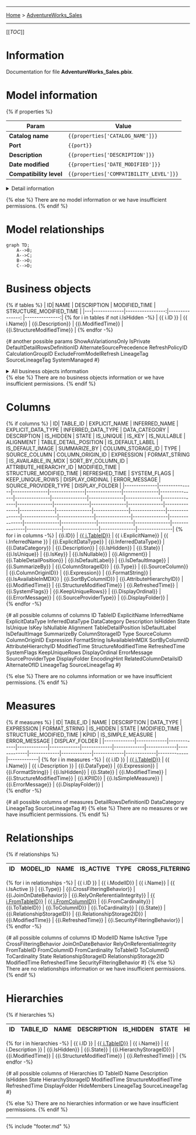 ----

 [Home](../home.md) > [AdventureWorks_Sales](index.md)

----
[[_TOC_]]

# Information

Documentation for file **AdventureWorks_Sales.pbix**.

# Model information
{% if properties %}

| Param  | Value  |
|---|---|
| **Catalog name** | `{{properties['CATALOG_NAME']}}` | 
| **Port** | `{{port}}`|
| **Description** | `{{properties['DESCRIPTION']}}` | 
| **Date modified** | `{{properties['DATE_MODIFIED']}}` | 
| **Compatibility level** | `{{properties['COMPATIBILITY_LEVEL']}}` | 


<details>
<summary>Detail information</summary>

| Param  | Value  |
|---|---|
| **Catalog name** | `{{properties['CATALOG_NAME']}}` | 
| **Port** | `{{port}}` |
| **Full filename** | `{{full_filename}}` |
| **Description** | `{{properties['DESCRIPTION']}}` | 
| **Roles** | `{{properties['ROLES']}}` | 
| **Date modified** | `{{properties['DATE_MODIFIED']}}` | 
| **Compatibility level** | `{{properties['COMPATIBILITY_LEVEL']}}` | 
| **Type** | `{{properties['TYPE']}}` | 
| **Version** | `{{properties['VERSION']}}` | 
| **Database id** | `{{properties['DATABASE_ID']}}` | 
| **Database guid** | `{{properties['DATABASE_GUID']}}` | 
| **Date queried** | `{{properties['DATE_QUERIED']}}` | 
| **Currently used** | `{{properties['CURRENTLY_USED']}}` | 
| **Popularity** | `{{properties['POPULARITY']}}` | 
| **Weightedpopularity** | `{{properties['WEIGHTEDPOPULARITY']}}` | 
| **Clientcacherefreshpolicy** | `{{properties['CLIENTCACHEREFRESHPOLICY']}}` | 
| **Encryption level** | `{{properties['ENCRYPTION_LEVEL']}}` | 

</details>

{% else %}
There are no model information or we have insufficient permissions.
{% endif %}

# Model relationships

```mermaid
graph TD;
    A-->B;
    A-->C;
    B-->D;
    C-->D;
```

# Business objects
{% if tables %}
| ID| NAME | DESCRIPTION | MODIFIED_TIME | STRUCTURE_MODIFIED_TIME |
|---|-------------|-----------------:|---------------: |---------------:|
{% for i  in tables if not i.IsHidden -%}
| {{ i.ID }} | {{ i.Name}} | {{i.Description}} | {{i.ModifiedTime}} |  {{i.StructureModifiedTime}} |
{% endfor -%}

{# another possible params
ShowAsVariationsOnly
IsPrivate
DefaultDetailRowsDefinitionID
AlternateSourcePrecedence
RefreshPolicyID
CalculationGroupID
ExcludeFromModelRefresh
LineageTag
SourceLineageTag
SystemManaged
#}


<details>
<summary>All business objects information</summary>

| ID| MODEL_ID | NAME | DATA_CATEGORY  | DESCRIPTION | IS_HIDDEN | TABLE_STORAGE_ID | MODIFIED_TIME | STRUCTURE_MODIFIED_TIME | SYSTEM_FLAGS | SHOWASVARIATIONSONLY | ISPRIVATE | DEFAULTDETAILROWSDEFINITIONID | ALTERNATESOURCEPRECEDENCE | REFRESHPOLICYID | CALCULATIONGROUPID | EXCLUDEFROMMODELREFRESH | LINEAGETAG | SOURCELINEAGETAG | SYSTEMMANAGED |
|--------------|-------------|-------------|---------------------:|-----------------:|--------------:|----------------:|---------------:|---------------:|---------------:| -------------------- | --------- | ----------------------------- | ------------------------- | --------------- | ------------------ | ----------------------- | ---------- | ---------------- | ------------- |
{% for i  in tables -%}
| {{ i.ID }} | {{ i.ModelID}} | {{ i.Name}} | {{ i.DataCategory }} | {{i.Description}} | {{i.IsHidden}} | {{i.TableStorageID}} | {{i.ModifiedTime}} |  {{i.StructureModifiedTime}} |  {{i.SystemFlags}} | {{i.ShowAsVariationsOnly}} | {{i.IsPrivate}} | {{i.DefaultDetailRowsDefinitionID}} | {{i.AlternateSourcePrecedence}} | {{i.RefreshPolicyID}} | {{i.CalculationGroupID}} | {{i.ExcludeFromModelRefresh}} | {{i.LineageTag}} | {{i.SourceLineageTag}} | {{i.SystemManaged}} |
{% endfor -%}


</details>
{% else %}
There are no business objects information or we have insufficient permissions.
{% endif %}

# Columns 

{% if columns %}
| ID| TABLE_ID | EXPLICIT_NAME | INFERRED_NAME  | EXPLICIT_DATA_TYPE | INFERRED_DATA_TYPE | DATA_CATEGORY | DESCRIPTION | IS_HIDDEN | STATE | IS_UNIQUE | IS_KEY | IS_NULLABLE | ALIGNMENT | TABLE_DETAIL_POSITION | IS_DEFAULT_LABEL | IS_DEFAULT_IMAGE | SUMMARIZE_BY | COLUMN_STORAGE_ID | TYPE | SOURCE_COLUMN | COLUMN_ORIGIN_ID | EXPRESSION | FORMAT_STRING | IS_AVAILABLE_IN_MDX | SORT_BY_COLUMN_ID | ATTRIBUTE_HIERARCHY_ID | MODIFIED_TIME | STRUCTURE_MODIFIED_TIME | REFRESHED_TIME | SYSTEM_FLAGS | KEEP_UNIQUE_ROWS | DISPLAY_ORDINAL | ERROR_MESSAGE | SOURCE_PROVIDER_TYPE | DISPLAY_FOLDER |
|--------------|---------------|---------------|---------------|---------------|---------------|---------------|---------------|---------------|---------------|---------------|---------------|---------------|---------------|---------------|---------------|---------------|---------------|---------------|---------------|---------------|---------------|---------------|---------------|---------------|---------------|---------------|---------------|---------------|---------------|---------------|---------------|---------------|---------------|---------------|---------------|
{% for i  in columns -%}
| <span id = {{i.ID}}>{{i.ID}}</span> | [{{ i.TableID}}](./table_{{i.TableID}}) | {{ i.ExplicitName}} | {{ i.InferredName }} | {{i.ExplicitDataType}} | {{i.InferredDataType}} | {{i.DataCategory}} | {{i.Description}} |  {{i.IsHidden}} |  {{i.State}} |  {{i.IsUnique}} |  {{i.IsKey}} |  {{i.IsNullable}} |  {{i.Alignment}} |  {{i.TableDetailPosition}} |  {{i.IsDefaultLabel}} |  {{i.IsDefaultImage}} |  {{i.SummarizeBy}} |  {{i.ColumnStorageID}} |  {{i.Type}} |  {{i.SourceColumn}} |  {{i.ColumnOriginID}} |  {{i.Expression}} |  {{i.FormatString}} |  {{i.IsAvailableInMDX}} |  {{i.SortByColumnID}} |  {{i.AttributeHierarchyID}} |  {{i.ModifiedTime}} |  {{i.StructureModifiedTime}} |  {{i.RefreshedTime}} |  {{i.SystemFlags}} |  {{i.KeepUniqueRows}} |  {{i.DisplayOrdinal}} |   {{i.ErrorMessage}} |   {{i.SourceProviderType}} |   {{i.DisplayFolder}} |  
{% endfor -%}

{# all possible columns of columns 
ID
TableID
ExplicitName
InferredName
ExplicitDataType
InferredDataType
DataCategory
Description
IsHidden
State
IsUnique
IsKey
IsNullable
Alignment
TableDetailPosition
IsDefaultLabel
IsDefaultImage
SummarizeBy
ColumnStorageID
Type
SourceColumn
ColumnOriginID
Expression
FormatString
IsAvailableInMDX
SortByColumnID
AttributeHierarchyID
ModifiedTime
StructureModifiedTime
RefreshedTime
SystemFlags
KeepUniqueRows
DisplayOrdinal
ErrorMessage
    SourceProviderType
    DisplayFolder
    EncodingHint
    RelatedColumnDetailsID
    AlternateOfID
    LineageTag
    SourceLineageTag
#}

{% else %}
There are no columns information or we have insufficient permissions.
{% endif %}

# Measures

{% if measures %}
| ID| TABLE_ID | NAME | DESCRIPTION | DATA_TYPE | EXPRESSION | FORMAT_STRING | IS_HIDDEN | STATE | MODIFIED_TIME | STRUCTURE_MODIFIED_TIME | KPIID | IS_SIMPLE_MEASURE | ERROR_MESSAGE | DISPLAY_FOLDER |
|-------------|-------------|-------------|-------------|-------------|-------------|-------------|-------------|-------------|-------------|-------------|-------------|-------------|-------------|-------------|
{% for i  in measures -%}
| {{ i.ID }} | [{{ i.TableID}}](./table_{{i.TableID}}) | {{ i.Name}} | {{ i.Description }} | {{i.DataType}} | {{i.Expression}} | {{i.FormatString}} | {{i.IsHidden}} |  {{i.State}} |  {{i.ModifiedTime}} |  {{i.StructureModifiedTime}} |   {{i.KPIID}} |   {{i.IsSimpleMeasure}} |   {{i.ErrorMessage}} |   {{i.DisplayFolder}} |  
{% endfor -%}


{# all possible columns of measures 
DetailRowsDefinitionID
DataCategory
LineageTag
SourceLineageTag
#}
{% else %}
There are no measures or we have insufficient permissions.
{% endif %}

# Relationships 
{% if relationships %}

| ID| MODEL_ID | NAME | IS_ACTIVE  | TYPE | CROSS_FILTERING_BEHAVIOR | JOIN_ON_DATE_BEHAVIOR | RELY_ON_REFERENTIAL_INTEGRITY | FROM_TABLE_ID | FROM_COLUMN_ID |FROM_CARDINALITY |TO_TABLE_ID |TO_COLUMN_ID |TO_CARDINALITY |STATE |RELATIONSHIP_STORAGE_ID |RELATIONSHIP_STORAGE_2_ID |MODIFIED_TIME |REFRESHED_TIME |SECURITY_FILTERING_BEHAVIOR |
|--------------|--------------|--------------|--------------|--------------|--------------|--------------|--------------|--------------|--------------|--------------|--------------|--------------|--------------|--------------|--------------|--------------|--------------|--------------|--------------| 
{% for i  in relationships -%}
| {{ i.ID }} | {{ i.ModelID}} | {{ i.Name}} | {{ i.IsActive }} | {{i.Type}} | {{i.CrossFilteringBehavior}} | {{i.JoinOnDateBehavior}} | {{i.RelyOnReferentialIntegrity}} |  [{{ i.FromTableID}}](./table_{{i.FromTableID}}) |  [{{ i.FromColumnID}}](#{{i.FromColumnID}}) |  {{i.FromCardinality}} |   {{i.ToTableID}} |   {{i.ToColumnID}} |   {{i.ToCardinality}} |   {{i.State}} |   {{i.RelationshipStorageID}} |   {{i.RelationshipStorage2ID}} |   {{i.ModifiedTime}} |   {{i.RefreshedTime}} |   {{i.SecurityFilteringBehavior}} |  
{% endfor -%}

{# all possible columns of columns 
ID
ModelID
Name
IsActive
Type
CrossFilteringBehavior
JoinOnDateBehavior
RelyOnReferentialIntegrity
FromTableID
FromColumnID
FromCardinality
ToTableID
ToColumnID
ToCardinality
State
RelationshipStorageID
RelationshipStorage2ID
ModifiedTime
RefreshedTime
SecurityFilteringBehavior
#}
{% else %}
There are no relationships information or we have insufficient permissions.
{% endif %}

# Hierarchies 

{% if hierarchies %}

| ID| TABLE_ID | NAME | DESCRIPTION  | IS_HIDDEN | STATE | HIERARCHY_STORAGE_ID | MODIFIED_TIME | STRUCTURE_MODIFIED_TIME | REFRESHED_TIME | DISPLAY_FOLDER |
|--------------|--------------|--------------|--------------|--------------|--------------|--------------|--------------|--------------|--------------|--------------|
{% for i  in hierarchies -%}
| {{ i.ID }} | [{{ i.TableID}}](./table_{{i.TableID}}) | {{ i.Name}} | {{ i.Description }} | {{i.IsHidden}} | {{i.State}} | {{i.HierarchyStorageID}} | {{i.ModifiedTime}} |  {{i.StructureModifiedTime}} |  {{i.RefreshedTime}} | 
{% endfor -%}


{# all possible columns of Hierarchies
ID
TableID
Name
Description
IsHidden
State
HierarchyStorageID
ModifiedTime
StructureModifiedTime
RefreshedTime
DisplayFolder
    HideMembers
    LineageTag
    SourceLineageTag
#}

{% else %}
There are no hierarchies information or we have insufficient permissions.
{% endif %}





----
{% include "footer.md" %}
